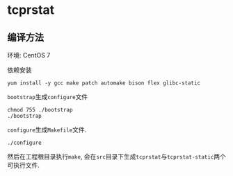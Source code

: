 # tcprstat

## 编译方法

环境: CentOS 7

依赖安装

```
yum install -y gcc make patch automake bison flex glibc-static
```

`bootstrap`生成`configure`文件

```
chmod 755 ./bootstrap
./bootstrap
```

`configure`生成`Makefile`文件.

```
./configure
```

然后在工程根目录执行`make`, 会在`src`目录下生成`tcprstat`与`tcprstat-static`两个可执行文件.
